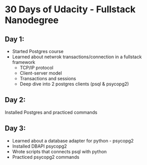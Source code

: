 # 30 Days of Udacity - Fullstack Nanodegree

## Day 1:
- Started Postgres course
- Learned about netwrok transactions/connection in a fullstack framework
    - TCP/IP protocol
    - Client-server model 
    - Transactions and sessions
    - Deep dive into 2 postgres clients (psql & psycopg2)

## Day 2:
Installed Postgres and practiced commands

## Day 3:
- Learned about a database adapter for python - psycopg2
- Installed DBAPI psycopg2
- Wrote scripts that connects psql with python
- Practiced psycopg2 commands
